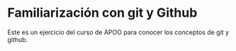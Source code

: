# Familiarización con git y Github

Este es un ejercicio del curso de APOO para conocer los conceptos 
de git y github.